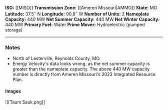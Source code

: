 **ISO:** [[MISO]]
**Transmission Zone:** [[Ameren Missouri|AMMO]]
**State:** MO
**Latitude:** $37.5^\circ$ N
**Longitude:** $90.8^\circ$ W
**Number of Units:** 2
**Nameplate Capacity:** 440 MW
**Net Summer Capacity:** 440 MW
**Net Winter Capacity:** 440 MW
**Primary Fuel:** Water
**Prime Mover:** Hydroelectric (pumped storage)

---
### Notes
- North of Lesterville, Reynolds County, MO.
- Energy Velocity's data looks wrong, as the net summer capacity is greater than the nameplate capacity. The above 440 MW capacity number is directly from Ameren Missouri's 2023 Integrated Resource Plan.
#### Images

![[Taum Sauk.png]]